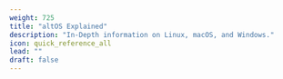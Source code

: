 ```yaml
---
weight: 725
title: "altOS Explained"
description: "In-Depth information on Linux, macOS, and Windows."
icon: quick_reference_all
lead: ""
draft: false
---
```


